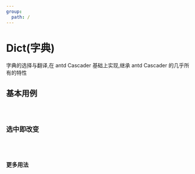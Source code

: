 ```yaml
---
group:
  path: /
---
```


# Dict(字典)

字典的选择与翻译,在 antd Cascader 基础上实现,继承 antd Cascader 的几乎所有的特性

## 基本用例

<code src="./example/Normal.tsx" />

## 选中即改变

<code src="./example/ChangeOnSelect.tsx" />

## 更多用法

<code src="./example/More.tsx" />
